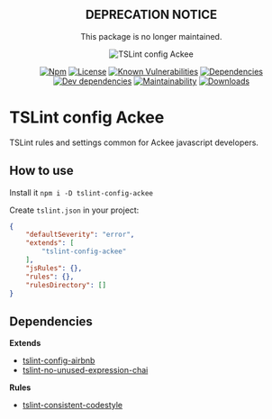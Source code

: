 <div align="center">

## DEPRECATION NOTICE

This package is no longer maintained.
</div>

<div align="center">

![TSLint config Ackee](https://i.imgur.com/Gvg8iJm.png)

[![Npm](https://img.shields.io/npm/v/tslint-config-ackee.svg?style=flat-square)](https://www.npmjs.com/package/tslint-config-ackee)
[![License](https://img.shields.io/github/license/AckeeCZ/tslint-config-ackee.svg?style=flat-square)](https://github.com/AckeeCZ/tslint-config-ackee/blob/master/LICENSE)
[![Known Vulnerabilities](https://snyk.io/test/github/AckeeCZ/tslint-config-ackee/badge.svg?targetFile=package.json)](https://snyk.io/test/github/AckeeCZ/tslint-config-ackee?targetFile=package.json)
[![Dependencies](https://img.shields.io/david/AckeeCZ/tslint-config-ackee.svg?style=flat-square)](https://david-dm.org/AckeeCZ/tslint-config-ackee)	
[![Dev dependencies](https://img.shields.io/david/dev/AckeeCZ/tslint-config-ackee.svg?style=flat-square)](https://david-dm.org/AckeeCZ/tslint-config-ackee)
[![Maintainability](https://img.shields.io/codeclimate/maintainability/AckeeCZ/tslint-config-ackee.svg?style=flat-square)](https://codeclimate.com/github/AckeeCZ/tslint-config-ackee)
[![Downloads](https://img.shields.io/npm/dw/tslint-config-ackee.svg?style=flat-square)](https://www.npmjs.com/package/tslint-config-ackee)

</div>

TSLint config Ackee
====================

TSLint rules and settings common for Ackee javascript developers.

How to use
----------

Install it `npm i -D tslint-config-ackee`

Create `tslint.json` in your project:

```json
{
    "defaultSeverity": "error",
    "extends": [
        "tslint-config-ackee"
    ],
    "jsRules": {},
    "rules": {},
    "rulesDirectory": []
}
```

Dependencies
------------

**Extends**

* [tslint-config-airbnb](https://github.com/progre/tslint-config-airbnb)
* [tslint-no-unused-expression-chai](https://github.com/kwonoj/tslint-no-unused-expression-chai)

**Rules**

* [tslint-consistent-codestyle](https://github.com/ajafff/tslint-consistent-codestyle)
